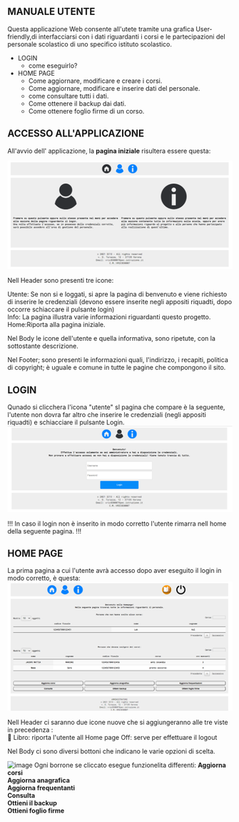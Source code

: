   
## **MANUALE UTENTE**<br>
Questa applicazione Web consente all'utete tramite una grafica User-friendly,di interfacciarsi con i dati riguardanti i corsi e le partecipazioni del personale scolastico di uno specifico istituto scolastico.<br>
* LOGIN
  * come eseguirlo?   
* HOME PAGE
  * Come aggiornare, modificare e creare i corsi.
  * Come aggiornare, modificare e inserire dati del personale.
  * come consultare tutti i dati.
  * Come ottenere il backup dai dati.
  * Come ottenere foglio firme di un corso.
## **ACCESSO ALL'APPLICAZIONE**<br>
All'avvio dell' applicazione, la **pagina iniziale** risultera essere questa:<br>

![a](/Immagini/SitoGrafica/HomePage.PNG)

Nell Header sono presenti tre icone:<br>

Utente: Se non si e loggati, si apre la pagina di benvenuto e viene richiesto di inserire le credenziali (devono essere inserite negli appositi riquadti, dopo occorre schiaccare il pulsante login)<br>
Info: La pagina illustra varie informazioni riguardanti questo progetto.<br>
Home:Riporta alla pagina iniziale.<br>

Nel Body le icone  dell'utente e quella informativa, sono ripetute, con la sottostante descrizione.<br>

Nel Footer; sono presenti le informazioni quali, l'indirizzo, i recapiti, politica di copyright; è uguale e comune in tutte le pagine che compongono il sito.<br>


## **LOGIN**<br>
Qunado si clicchera l'icona "utente" sl pagina che compare è la seguente, l'utente non dovra far altro che inserire le credenziali (negli appositi riquadti) e schiacciare il pulsante Login.
![a](/Immagini/SitoGrafica/Login.PNG)

!!! In caso il login non è inserito in modo corretto l'utente rimarra nell home della seguente pagina. !!!


## **HOME PAGE**<br>
La prima pagina a cui l'utente avrà accesso dopo aver eseguito il login in modo corretto, è questa:
![a](/Immagini/SitoGrafica/Home.PNG)


Nell Header ci saranno due icone nuove che si aggiungeranno alle tre viste in precedenza :<br>
:open_book: Libro: riporta l'utente all Home page
Off: serve per effettuare il logout



Nel Body ci sono diversi bottoni che indicano le varie opzioni di scelta.

![image](https://user-images.githubusercontent.com/73341469/115042314-a5177c80-9ed3-11eb-8a55-c93a82292f10.png)
 Ogni borrone se cliccato esegue funzionelita differenti:
 **Aggiorna corsi**<br>
 **Aggiorna anagrafica**<br>
 **Aggiorna frequentanti**<br>
 **Consulta**<br>
 **Ottieni il backup**<br>
 **Ottieni foglio firme**<br>
 
 
 
 
